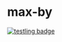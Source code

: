# max-by

[![testling badge](https://ci.testling.com/jeromedecoster/max-by.png)](https://ci.testling.com/jeromedecoster/max-by)


